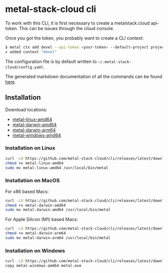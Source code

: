# metal-stack-cloud cli

To work with this CLI, it is first necessary to create a metalstack.cloud api-token. This can be issues through the cloud console.

Once you got the token, you probably want to create a CLI context:

```bash
$ metal ctx add devel --api-token <your-token> --default-project project-xyz --activate
✔ added context "devel"
```

The configuration file is by default written to `~/.metal-stack-cloud/config.yaml`.

The generated markdown documentation of all the commands can be found [here](./docs/metal.md).

## Installation

Download locations:

- [metal-linux-amd64](https://github.com/metal-stack-cloud/cli/releases/latest/download/metal-linux-amd64)
- [metal-darwin-amd64](https://github.com/metal-stack-cloud/cli/releases/latest/download/metal-darwin-amd64)
- [metal-darwin-arm64](https://github.com/metal-stack-cloud/cli/releases/latest/download/metal-darwin-arm64)
- [metal-windows-amd64](https://github.com/metal-stack-cloud/cli/releases/latest/download/metal-windows-amd64)

### Installation on Linux

```bash
curl -LO https://github.com/metal-stack-cloud/cli/releases/latest/download/metal-linux-amd64
chmod +x metal-linux-amd64
sudo mv metal-linux-amd64 /usr/local/bin/metal
```

### Installation on MacOS

For x86 based Macs:

```bash
curl -LO https://github.com/metal-stack-cloud/cli/releases/latest/download/metal-darwin-amd64
chmod +x metal-darwin-amd64
sudo mv metal-darwin-amd64 /usr/local/bin/metal
```

For Apple Silicon (M1) based Macs:

```bash
curl -LO https://github.com/metal-stack-cloud/cli/releases/latest/download/metal-darwin-arm64
chmod +x metal-darwin-arm64
sudo mv metal-darwin-arm64 /usr/local/bin/metal
```

### Installation on Windows

```bash
curl -LO https://github.com/metal-stack-cloud/cli/releases/latest/download/metal-windows-amd64
copy metal-windows-amd64 metal.exe
```
